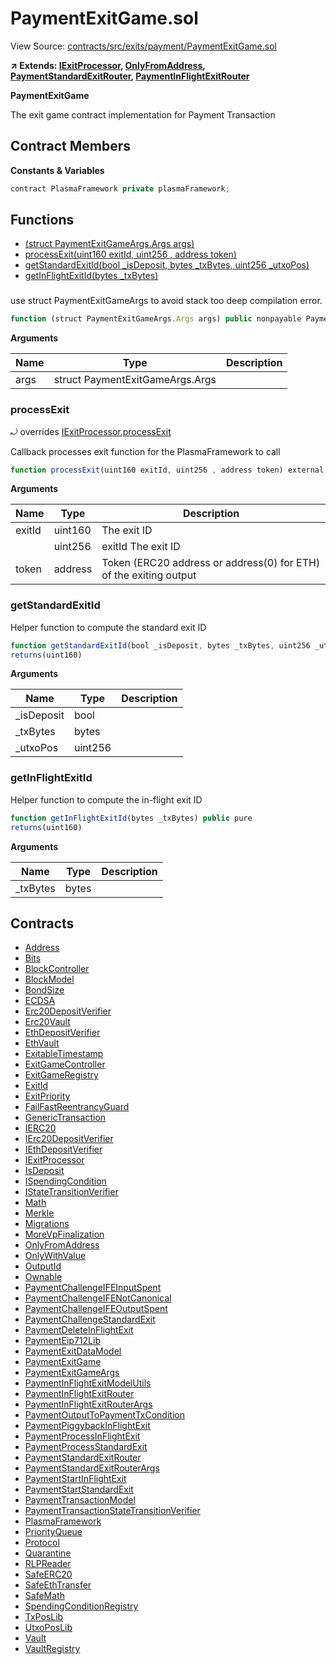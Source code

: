 # PaymentExitGame.sol

View Source: [contracts/src/exits/payment/PaymentExitGame.sol](../../contracts/src/exits/payment/PaymentExitGame.sol)

**↗ Extends: [IExitProcessor](IExitProcessor.md), [OnlyFromAddress](OnlyFromAddress.md), [PaymentStandardExitRouter](PaymentStandardExitRouter.md), [PaymentInFlightExitRouter](PaymentInFlightExitRouter.md)**

**PaymentExitGame**

The exit game contract implementation for Payment Transaction

## Contract Members
**Constants & Variables**

```js
contract PlasmaFramework private plasmaFramework;

```

## Functions

- [(struct PaymentExitGameArgs.Args args)](#)
- [processExit(uint160 exitId, uint256 , address token)](#processexit)
- [getStandardExitId(bool _isDeposit, bytes _txBytes, uint256 _utxoPos)](#getstandardexitid)
- [getInFlightExitId(bytes _txBytes)](#getinflightexitid)

### 

use struct PaymentExitGameArgs to avoid stack too deep compilation error.

```js
function (struct PaymentExitGameArgs.Args args) public nonpayable PaymentStandardExitRouter PaymentInFlightExitRouter 
```

**Arguments**

| Name        | Type           | Description  |
| ------------- |------------- | -----|
| args | struct PaymentExitGameArgs.Args |  | 

### processExit

⤾ overrides [IExitProcessor.processExit](IExitProcessor.md#processexit)

Callback processes exit function for the PlasmaFramework to call

```js
function processExit(uint160 exitId, uint256 , address token) external nonpayable onlyFrom 
```

**Arguments**

| Name        | Type           | Description  |
| ------------- |------------- | -----|
| exitId | uint160 | The exit ID | 
|  | uint256 | exitId The exit ID | 
| token | address | Token (ERC20 address or address(0) for ETH) of the exiting output | 

### getStandardExitId

Helper function to compute the standard exit ID

```js
function getStandardExitId(bool _isDeposit, bytes _txBytes, uint256 _utxoPos) public pure
returns(uint160)
```

**Arguments**

| Name        | Type           | Description  |
| ------------- |------------- | -----|
| _isDeposit | bool |  | 
| _txBytes | bytes |  | 
| _utxoPos | uint256 |  | 

### getInFlightExitId

Helper function to compute the in-flight exit ID

```js
function getInFlightExitId(bytes _txBytes) public pure
returns(uint160)
```

**Arguments**

| Name        | Type           | Description  |
| ------------- |------------- | -----|
| _txBytes | bytes |  | 

## Contracts

* [Address](Address.md)
* [Bits](Bits.md)
* [BlockController](BlockController.md)
* [BlockModel](BlockModel.md)
* [BondSize](BondSize.md)
* [ECDSA](ECDSA.md)
* [Erc20DepositVerifier](Erc20DepositVerifier.md)
* [Erc20Vault](Erc20Vault.md)
* [EthDepositVerifier](EthDepositVerifier.md)
* [EthVault](EthVault.md)
* [ExitableTimestamp](ExitableTimestamp.md)
* [ExitGameController](ExitGameController.md)
* [ExitGameRegistry](ExitGameRegistry.md)
* [ExitId](ExitId.md)
* [ExitPriority](ExitPriority.md)
* [FailFastReentrancyGuard](FailFastReentrancyGuard.md)
* [GenericTransaction](GenericTransaction.md)
* [IERC20](IERC20.md)
* [IErc20DepositVerifier](IErc20DepositVerifier.md)
* [IEthDepositVerifier](IEthDepositVerifier.md)
* [IExitProcessor](IExitProcessor.md)
* [IsDeposit](IsDeposit.md)
* [ISpendingCondition](ISpendingCondition.md)
* [IStateTransitionVerifier](IStateTransitionVerifier.md)
* [Math](Math.md)
* [Merkle](Merkle.md)
* [Migrations](Migrations.md)
* [MoreVpFinalization](MoreVpFinalization.md)
* [OnlyFromAddress](OnlyFromAddress.md)
* [OnlyWithValue](OnlyWithValue.md)
* [OutputId](OutputId.md)
* [Ownable](Ownable.md)
* [PaymentChallengeIFEInputSpent](PaymentChallengeIFEInputSpent.md)
* [PaymentChallengeIFENotCanonical](PaymentChallengeIFENotCanonical.md)
* [PaymentChallengeIFEOutputSpent](PaymentChallengeIFEOutputSpent.md)
* [PaymentChallengeStandardExit](PaymentChallengeStandardExit.md)
* [PaymentDeleteInFlightExit](PaymentDeleteInFlightExit.md)
* [PaymentEip712Lib](PaymentEip712Lib.md)
* [PaymentExitDataModel](PaymentExitDataModel.md)
* [PaymentExitGame](PaymentExitGame.md)
* [PaymentExitGameArgs](PaymentExitGameArgs.md)
* [PaymentInFlightExitModelUtils](PaymentInFlightExitModelUtils.md)
* [PaymentInFlightExitRouter](PaymentInFlightExitRouter.md)
* [PaymentInFlightExitRouterArgs](PaymentInFlightExitRouterArgs.md)
* [PaymentOutputToPaymentTxCondition](PaymentOutputToPaymentTxCondition.md)
* [PaymentPiggybackInFlightExit](PaymentPiggybackInFlightExit.md)
* [PaymentProcessInFlightExit](PaymentProcessInFlightExit.md)
* [PaymentProcessStandardExit](PaymentProcessStandardExit.md)
* [PaymentStandardExitRouter](PaymentStandardExitRouter.md)
* [PaymentStandardExitRouterArgs](PaymentStandardExitRouterArgs.md)
* [PaymentStartInFlightExit](PaymentStartInFlightExit.md)
* [PaymentStartStandardExit](PaymentStartStandardExit.md)
* [PaymentTransactionModel](PaymentTransactionModel.md)
* [PaymentTransactionStateTransitionVerifier](PaymentTransactionStateTransitionVerifier.md)
* [PlasmaFramework](PlasmaFramework.md)
* [PriorityQueue](PriorityQueue.md)
* [Protocol](Protocol.md)
* [Quarantine](Quarantine.md)
* [RLPReader](RLPReader.md)
* [SafeERC20](SafeERC20.md)
* [SafeEthTransfer](SafeEthTransfer.md)
* [SafeMath](SafeMath.md)
* [SpendingConditionRegistry](SpendingConditionRegistry.md)
* [TxPosLib](TxPosLib.md)
* [UtxoPosLib](UtxoPosLib.md)
* [Vault](Vault.md)
* [VaultRegistry](VaultRegistry.md)
